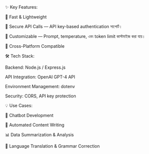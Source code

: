 ✨ Key Features:

🔹 Fast & Lightweight

🔹 Secure API Calls — API key-based authentication সাপোর্ট।

🔹 Customizable — Prompt, temperature, এবং token limit কাস্টমাইজ করা যায়।

🔹 Cross-Platform Compatible

🛠️ Tech Stack:

Backend: Node.js / Express.js

API Integration: OpenAI GPT-4 API

Environment Management: dotenv

Security: CORS, API key protection

💡 Use Cases:

🤖 Chatbot Development

📄 Automated Content Writing

📊 Data Summarization & Analysis

💬 Language Translation & Grammar Correction
